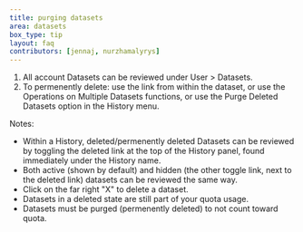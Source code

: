 ```yaml
---
title: purging datasets
area: datasets     
box_type: tip        
layout: faq        
contributors: [jennaj, nurzhamalyrys] 
---
```


1. All account Datasets can be reviewed under User > Datasets.
2. To permenently delete: use the link from within the dataset, or use the Operations on Multiple Datasets functions, or use the Purge Deleted Datasets option in the History menu.

Notes:
- Within a History, deleted/permenently deleted Datasets can be reviewed by toggling the deleted link at the top of the History panel, found immediately under the History name.
- Both active (shown by default) and hidden (the other toggle link, next to the deleted link) datasets can be reviewed the same way.
- Click on the far right "X" to delete a dataset.
- Datasets in a deleted state are still part of your quota usage.
- Datasets must be purged (permenently deleted) to not count toward quota.
